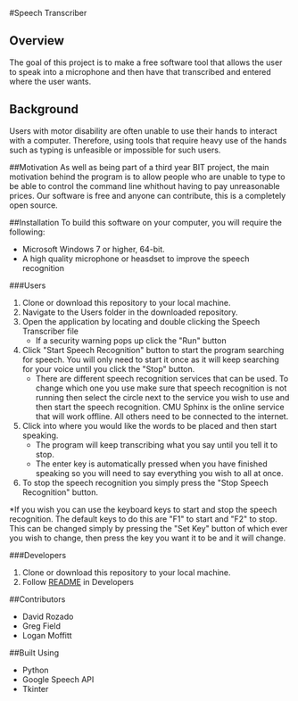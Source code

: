 #Speech Transcriber

## Overview 
The goal of this project is to make a free software tool that allows the user to speak into a microphone and then have that transcribed and entered where the user wants.

## Background
Users with motor disability are often unable to use their hands to interact with a computer. Therefore, using tools that require heavy use of the hands such as typing is unfeasible or impossible for such users. 

##Motivation 
As well as being part of a third year BIT project, the main motivation behind the program is to allow people who are unable to type to be able to control the command line whithout having to pay unreasonable prices. Our software is free and anyone can contribute, this is a completely open source.

##Installation
To build this software on your computer, you will require the following: 
- Microsoft Windows 7 or higher, 64-bit.
- A high quality microphone or heasdset to improve the speech recognition 

###Users
1. Clone or download this repository to your local machine.
2. Navigate to the Users folder in the downloaded repository.
3. Open the application by locating and double clicking the Speech Transcriber file
	* If a security warning pops up click the "Run" button
4. Click "Start Speech Recognition" button to start the program searching for speech. You will only need to start it once as it will keep searching for your voice until you click the "Stop" button.
	* There are different speech recognition services that can be used. To change which one you use make sure that speech recognition is not running then select the circle next to the service you wish to use and then start the speech recognition. CMU Sphinx is the online service that will work offline. All others need to be connected to the internet.
5. Click into where you would like the words to be placed and then start speaking.
	* The program will keep transcribing what you say until you tell it to stop.
	* The enter key is automatically pressed when you have finished speaking so you will need to say everything you wish to all at once.
6. To stop the speech recognition you simply press the "Stop Speech Recognition" button. 

*If you wish you can use the keyboard keys to start and stop the speech recognition. The default keys to do this are "F1" to start and "F2" to stop. This can be changed simply by pressing the "Set Key" button of which ever you wish to change, then press the key you want it to be and it will change.

###Developers
1. Clone or download this repository to your local machine.
2. Follow [README](https://github.com/OtagoPolytechnic/CommandLineSpeechControl/tree/master/Developers) in Developers

##Contributors
- David Rozado 
- Greg Field
- Logan Moffitt

##Built Using 
- Python
- Google Speech API
- Tkinter 
